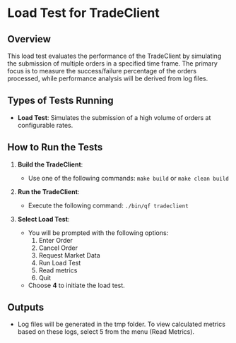 
# Load Test for TradeClient

## Overview
This load test evaluates the performance of the TradeClient by simulating the submission of multiple orders in a specified time frame. The primary focus is to measure the success/failure percentage of the orders processed, while performance analysis will be derived from log files.

## Types of Tests Running
- **Load Test**:  Simulates the submission of a high volume of orders at configurable rates.

## How to Run the Tests
1. **Build the TradeClient**:
   - Use one of the following commands:
     ```make build```
     or
     ```make clean build```

2. **Run the TradeClient**:
   - Execute the following command:
     ```./bin/qf tradeclient```

3. **Select Load Test**:
   - You will be prompted with the following options:
      1) Enter Order
      2) Cancel Order
      3) Request Market Data
      4) Run Load Test
      5) Read metrics
      6) Quit
   - Choose **4** to initiate the load test.

## Outputs
   - Log files will be generated in the tmp folder. To view calculated metrics based on these logs, select 5 from the menu (Read Metrics).
